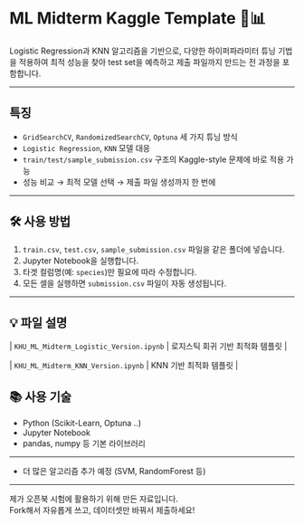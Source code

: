 # ML Midterm Kaggle Template 🧠📊

Logistic Regression과 KNN 알고리즘을 기반으로, 다양한 하이퍼파라미터 튜닝 기법을 적용하여 최적 성능을 찾아 test set을 예측하고 제출 파일까지 만드는 전 과정을 포함합니다.

---

##  특징

-  `GridSearchCV`, `RandomizedSearchCV`, `Optuna` 세 가지 튜닝 방식
-  `Logistic Regression`, `KNN` 모델 대응
-  `train/test/sample_submission.csv` 구조의 Kaggle-style 문제에 바로 적용 가능
-  성능 비교 → 최적 모델 선택 → 제출 파일 생성까지 한 번에

---

## 🛠 사용 방법

1. `train.csv`, `test.csv`, `sample_submission.csv` 파일을 같은 폴더에 넣습니다.
2. Jupyter Notebook을 실행합니다.
3. 타겟 컬럼명(예: `species`)만 필요에 따라 수정합니다.
4. 모든 셀을 실행하면 `submission.csv` 파일이 자동 생성됩니다.

---

## 💡 파일 설명
| `KHU_ML_Midterm_Logistic_Version.ipynb` | 로지스틱 회귀 기반 최적화 템플릿 | 

| `KHU_ML_Midterm_KNN_Version.ipynb` | KNN 기반 최적화 템플릿 |

## 📚 사용 기술

- Python (Scikit-Learn, Optuna ..)
- Jupyter Notebook
- pandas, numpy 등 기본 라이브러리

---

- 더 많은 알고리즘 추가 예정 (SVM, RandomForest 등)

---

제가 오픈북 시험에 활용하기 위해 만든 자료입니다.  
Fork해서 자유롭게 쓰고, 데이터셋만 바꿔서 제출하세요!
